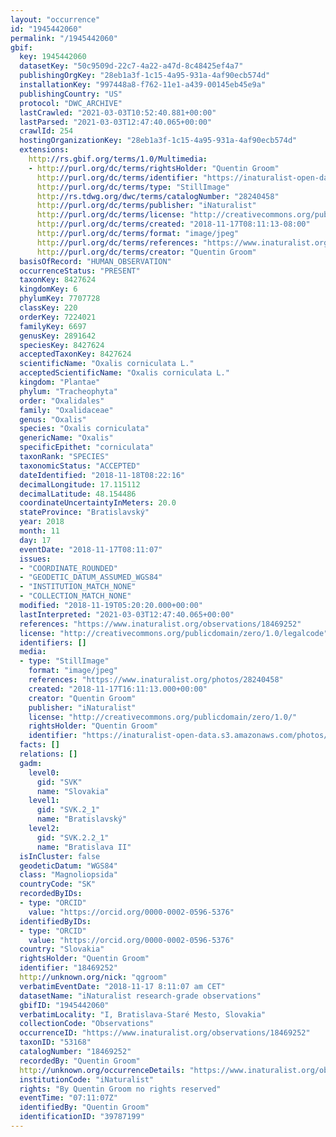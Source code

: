 ```yaml
---
layout: "occurrence"
id: "1945442060"
permalink: "/1945442060"
gbif:
  key: 1945442060
  datasetKey: "50c9509d-22c7-4a22-a47d-8c48425ef4a7"
  publishingOrgKey: "28eb1a3f-1c15-4a95-931a-4af90ecb574d"
  installationKey: "997448a8-f762-11e1-a439-00145eb45e9a"
  publishingCountry: "US"
  protocol: "DWC_ARCHIVE"
  lastCrawled: "2021-03-03T10:52:40.881+00:00"
  lastParsed: "2021-03-03T12:47:40.065+00:00"
  crawlId: 254
  hostingOrganizationKey: "28eb1a3f-1c15-4a95-931a-4af90ecb574d"
  extensions:
    http://rs.gbif.org/terms/1.0/Multimedia:
    - http://purl.org/dc/terms/rightsHolder: "Quentin Groom"
      http://purl.org/dc/terms/identifier: "https://inaturalist-open-data.s3.amazonaws.com/photos/28240458/original.jpeg?1542529339"
      http://purl.org/dc/terms/type: "StillImage"
      http://rs.tdwg.org/dwc/terms/catalogNumber: "28240458"
      http://purl.org/dc/terms/publisher: "iNaturalist"
      http://purl.org/dc/terms/license: "http://creativecommons.org/publicdomain/zero/1.0/"
      http://purl.org/dc/terms/created: "2018-11-17T08:11:13-08:00"
      http://purl.org/dc/terms/format: "image/jpeg"
      http://purl.org/dc/terms/references: "https://www.inaturalist.org/photos/28240458"
      http://purl.org/dc/terms/creator: "Quentin Groom"
  basisOfRecord: "HUMAN_OBSERVATION"
  occurrenceStatus: "PRESENT"
  taxonKey: 8427624
  kingdomKey: 6
  phylumKey: 7707728
  classKey: 220
  orderKey: 7224021
  familyKey: 6697
  genusKey: 2891642
  speciesKey: 8427624
  acceptedTaxonKey: 8427624
  scientificName: "Oxalis corniculata L."
  acceptedScientificName: "Oxalis corniculata L."
  kingdom: "Plantae"
  phylum: "Tracheophyta"
  order: "Oxalidales"
  family: "Oxalidaceae"
  genus: "Oxalis"
  species: "Oxalis corniculata"
  genericName: "Oxalis"
  specificEpithet: "corniculata"
  taxonRank: "SPECIES"
  taxonomicStatus: "ACCEPTED"
  dateIdentified: "2018-11-18T08:22:16"
  decimalLongitude: 17.115112
  decimalLatitude: 48.154486
  coordinateUncertaintyInMeters: 20.0
  stateProvince: "Bratislavský"
  year: 2018
  month: 11
  day: 17
  eventDate: "2018-11-17T08:11:07"
  issues:
  - "COORDINATE_ROUNDED"
  - "GEODETIC_DATUM_ASSUMED_WGS84"
  - "INSTITUTION_MATCH_NONE"
  - "COLLECTION_MATCH_NONE"
  modified: "2018-11-19T05:20:20.000+00:00"
  lastInterpreted: "2021-03-03T12:47:40.065+00:00"
  references: "https://www.inaturalist.org/observations/18469252"
  license: "http://creativecommons.org/publicdomain/zero/1.0/legalcode"
  identifiers: []
  media:
  - type: "StillImage"
    format: "image/jpeg"
    references: "https://www.inaturalist.org/photos/28240458"
    created: "2018-11-17T16:11:13.000+00:00"
    creator: "Quentin Groom"
    publisher: "iNaturalist"
    license: "http://creativecommons.org/publicdomain/zero/1.0/"
    rightsHolder: "Quentin Groom"
    identifier: "https://inaturalist-open-data.s3.amazonaws.com/photos/28240458/original.jpeg?1542529339"
  facts: []
  relations: []
  gadm:
    level0:
      gid: "SVK"
      name: "Slovakia"
    level1:
      gid: "SVK.2_1"
      name: "Bratislavský"
    level2:
      gid: "SVK.2.2_1"
      name: "Bratislava II"
  isInCluster: false
  geodeticDatum: "WGS84"
  class: "Magnoliopsida"
  countryCode: "SK"
  recordedByIDs:
  - type: "ORCID"
    value: "https://orcid.org/0000-0002-0596-5376"
  identifiedByIDs:
  - type: "ORCID"
    value: "https://orcid.org/0000-0002-0596-5376"
  country: "Slovakia"
  rightsHolder: "Quentin Groom"
  identifier: "18469252"
  http://unknown.org/nick: "qgroom"
  verbatimEventDate: "2018-11-17 8:11:07 am CET"
  datasetName: "iNaturalist research-grade observations"
  gbifID: "1945442060"
  verbatimLocality: "I, Bratislava-Staré Mesto, Slovakia"
  collectionCode: "Observations"
  occurrenceID: "https://www.inaturalist.org/observations/18469252"
  taxonID: "53168"
  catalogNumber: "18469252"
  recordedBy: "Quentin Groom"
  http://unknown.org/occurrenceDetails: "https://www.inaturalist.org/observations/18469252"
  institutionCode: "iNaturalist"
  rights: "By Quentin Groom no rights reserved"
  eventTime: "07:11:07Z"
  identifiedBy: "Quentin Groom"
  identificationID: "39787199"
---
```

